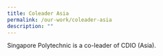 ```yaml
---
title: Coleader Asia
permalink: /our-work/coleader-asia
description: ""
---
```

Singapore Polytechnic is a co-leader of CDIO (Asia).